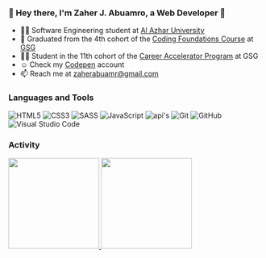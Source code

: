 ### 👋 Hey there, I'm Zaher J. Abuamro, a Web Developer 👋

- 👨‍🎓 Software Engineering student at [Al Azhar University](http://www.alazhar.edu.ps/eng/index.asp)
- 🥳️ Graduated from the 4th cohort of the [Coding Foundations Course](https://gazaskygeeks.com/coders-fundamentals-course/) at [GSG](https://gazaskygeeks.com/)
- 👨‍💻 Student in the 11th cohort of the [Career Accelerator Program](https://gazaskygeeks.com/coders-career-accelerator-course/) at GSG
- ☺️ Check my [Codepen](https://codepen.io/Zaher-aa/) account
- 📫 Reach me at zaherabuamr@gmail.com

### Languages and Tools
![HTML5](https://img.shields.io/badge/-HTML5-333333?style=flat&logo=HTML5)
![CSS3](https://img.shields.io/badge/-CSS3-333333?style=flat&logo=CSS3&logoColor=1572B6)
![SASS](https://img.shields.io/badge/-SASS-333333?style=flat&logo=SASS)
![JavaScript](https://img.shields.io/badge/-JavaScript-333333?style=flat&logo=javascript)
![api's](https://img.shields.io/badge/-API'S-333333?style=flat&logo=api's)
![Git](https://img.shields.io/badge/-Git-333333?style=flat&logo=git)
![GitHub](https://img.shields.io/badge/-GitHub-333333?style=flat&logo=github)
![Visual Studio Code](https://img.shields.io/badge/-Visual%20Studio%20Code-333333?style=flat&logo=visual-studio-code&logoColor=007ACC)

### Activity
<a href="https://github.com/elgamlinfo">
  <img height="180em" src="https://github-readme-stats.vercel.app/api?username=zaher-aa&theme=dracula&show_icons=true" />
  <img height="180em" src="https://github-readme-stats.vercel.app/api/top-langs/?username=zaher-aa&theme=dracula&layout=compact" />
</a>

